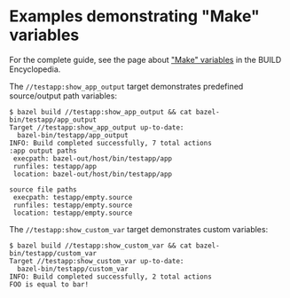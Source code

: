 # Examples demonstrating "Make" variables

For the complete guide, see the page about ["Make"
variables](https://docs.bazel.build/versions/master/be/make-variables.html) in
the BUILD Encyclopedia.

The `//testapp:show_app_output` target demonstrates predefined source/output
path variables:
```
$ bazel build //testapp:show_app_output && cat bazel-bin/testapp/app_output
Target //testapp:show_app_output up-to-date:
  bazel-bin/testapp/app_output
INFO: Build completed successfully, 7 total actions
:app output paths
 execpath: bazel-out/host/bin/testapp/app
 runfiles: testapp/app
 location: bazel-out/host/bin/testapp/app

source file paths
 execpath: testapp/empty.source
 runfiles: testapp/empty.source
 location: testapp/empty.source
```

The `//testapp:show_custom_var` target demonstrates custom variables:
```
$ bazel build //testapp:show_custom_var && cat bazel-bin/testapp/custom_var
Target //testapp:show_custom_var up-to-date:
  bazel-bin/testapp/custom_var
INFO: Build completed successfully, 2 total actions
FOO is equal to bar!
```

